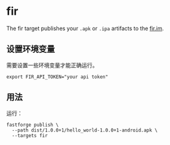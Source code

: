 # fir

The fir target publishes your `.apk` or `.ipa` artifacts to the [fir.im](https://betaqr.com).

## 设置环境变量

需要设置一些环境变量才能正确运行。

```
export FIR_API_TOKEN="your api token"
```

## 用法

运行：

```
fastforge publish \
  --path dist/1.0.0+1/hello_world-1.0.0+1-android.apk \
  --targets fir
```
